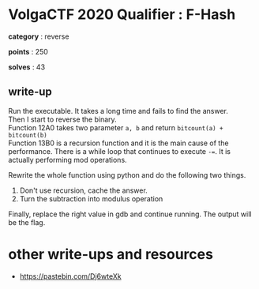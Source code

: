 # VolgaCTF 2020 Qualifier : F-Hash

**category** : reverse

**points** : 250

**solves** : 43

## write-up

Run the executable. It takes a long time and fails to find the answer.  
Then I start to reverse the binary.  
Function 12A0 takes two parameter `a, b` and return `bitcount(a) + bitcount(b)`  
Function 13B0 is a recursion function and it is the main cause of the performance. There is a while loop that continues to execute `-=`. It is actually performing mod operations.

Rewrite the whole function using python and do the following two things.
1. Don't use recursion, cache the answer.
2. Turn the subtraction into modulus operation

Finally, replace the right value in gdb and continue running. The output will be the flag.  

# other write-ups and resources

* https://pastebin.com/Dj6wteXk

